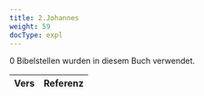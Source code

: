```yaml
---
title: 2.Johannes
weight: 59
docType: expl
---
```


0 Bibelstellen wurden in diesem Buch verwendet.

| Vers | Referenz |
|-------|-----------|
